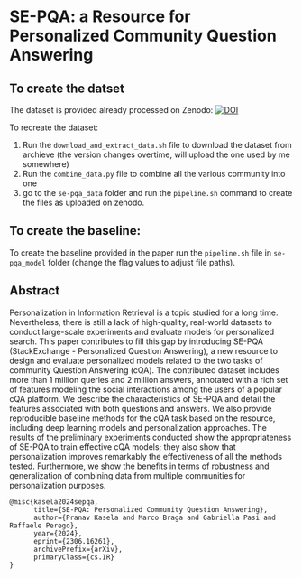 # SE-PQA: a Resource for Personalized Community Question Answering

## To create the datset

The dataset is provided already processed on Zenodo: [![DOI](https://zenodo.org/badge/DOI/10.5281/zenodo.10679181.svg)](https://doi.org/10.5281/zenodo.10679181)

To recreate the dataset: 
1) Run the `download_and_extract_data.sh` file to download the dataset from archieve (the version changes overtime, will upload the one used by me somewhere)
2) Run the `combine_data.py` file to combine all the various community into one
3) go to the `se-pqa_data` folder and run the `pipeline.sh` command to create the files as uploaded on zenodo.

## To create the baseline:

To create the baseline provided in the paper run the `pipeline.sh` file in `se-pqa_model` folder (change the flag values to adjust file paths).


## Abstract 

Personalization in Information Retrieval is a topic studied for a long time. Nevertheless, there is still a lack of high-quality, real-world datasets to conduct large-scale experiments and evaluate models for personalized search. This paper contributes to fill this gap by introducing SE-PQA (StackExchange - Personalized Question Answering), a new resource to design and evaluate personalized models related to the two tasks of community Question Answering (cQA). The contributed dataset includes more than  1 million queries and 2 million answers,  annotated with a rich set of features modeling the social interactions among the users of a popular cQA platform. We describe the characteristics of SE-PQA and detail the features associated with both questions and answers. We also provide reproducible baseline methods for the cQA task based on the resource, including deep learning models and personalization approaches. The results of the preliminary experiments conducted show the appropriateness of SE-PQA to train effective cQA models; they also show that personalization improves remarkably the effectiveness of all the methods tested. Furthermore, we show the benefits in terms of robustness and generalization of combining data from multiple communities for personalization purposes.


```
@misc{kasela2024sepqa,
      title={SE-PQA: Personalized Community Question Answering}, 
      author={Pranav Kasela and Marco Braga and Gabriella Pasi and Raffaele Perego},
      year={2024},
      eprint={2306.16261},
      archivePrefix={arXiv},
      primaryClass={cs.IR}
}
```
